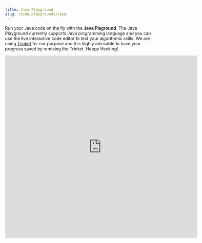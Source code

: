 ```yaml
---
title: Java Playground
slug: /code-playgrounds/java
---
```


Run your Java code on the fly with the **Java Plaground**. The Java Playground currently supports Java programming language and you can use the live interactive code editor to test your algorithmic skills. We are using [Trinket](https://trinket.io/) for our purpose and it is highly advisable to have your progress saved by remixing the Trinket. Happy Hacking!

<iframe src="https://trinket.io/embed/java/98552196f8?start=result&showInstructions=true" width="125%" height="600" frameborder="0" marginwidth="0" marginheight="0" allowfullscreen></iframe>

